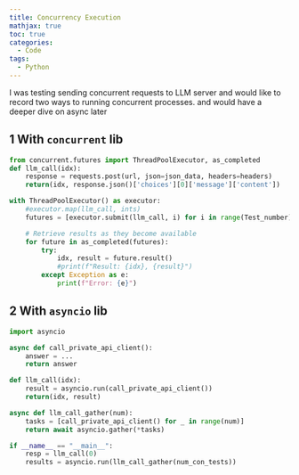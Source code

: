 ```yaml
---
title: Concurrency Execution
mathjax: true
toc: true
categories:
  - Code
tags:
  - Python
---
```


I was testing sending concurrent requests to LLM server and would like to record two ways to running concurrent processes. and would have a deeper dive on async later

## 1 With `concurrent` lib
```python
from concurrent.futures import ThreadPoolExecutor, as_completed
def llm_call(idx):
    response = requests.post(url, json=json_data, headers=headers)
    return(idx, response.json()['choices'][0]['message']['content'])

with ThreadPoolExecutor() as executor:
    #executor.map(llm_call, ints)
    futures = [executor.submit(llm_call, i) for i in range(Test_number)]

    # Retrieve results as they become available
    for future in as_completed(futures):
        try:
            idx, result = future.result()
            #print(f"Result: {idx}, {result}")
        except Exception as e:
            print(f"Error: {e}")
```

## 2 With `asyncio` lib
```python
import asyncio

async def call_private_api_client():
    answer = ...
    return answer

def llm_call(idx):
    result = asyncio.run(call_private_api_client())
    return(idx, result)

async def llm_call_gather(num):
    tasks = [call_private_api_client() for _ in range(num)]
    return await asyncio.gather(*tasks)

if __name__ == "__main__":
    resp = llm_call(0)   
    results = asyncio.run(llm_call_gather(num_con_tests))
```
